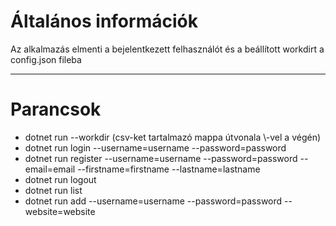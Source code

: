 ﻿# Általános információk

Az alkalmazás elmenti a bejelentkezett felhasználót és a beállított workdirt a config.json fileba

---

# Parancsok

- dotnet run --workdir (csv-ket tartalmazó mappa útvonala \\-vel a végén)
- dotnet run login --username=username --password=password
- dotnet run register --username=username --password=password --email=email --firstname=firstname --lastname=lastname
- dotnet run logout
- dotnet run list
- dotnet run add --username=username --password=password --website=website